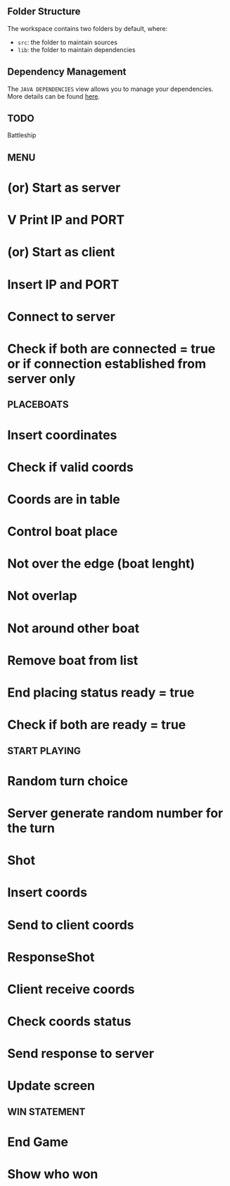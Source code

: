 ## Folder Structure

The workspace contains two folders by default, where:

- `src`: the folder to maintain sources
- `lib`: the folder to maintain dependencies

## Dependency Management

The `JAVA DEPENDENCIES` view allows you to manage your dependencies. More details can be found [here](https://github.com/microsoft/vscode-java-pack/blob/master/release-notes/v0.9.0.md#work-with-jar-files-directly).

## TODO
Battleship

MENU
-----------------------------------------------------------------------------------------------------
#	(or) Start as server
#		V Print IP and PORT

#	(or) Start as client
#		Insert IP and PORT
#		Connect to server

#	Check if both are connected = true or if connection established from server only	
PLACEBOATS
-----------------------------------------------------------------------------------------------------
#    Insert coordinates

#		Check if valid coords
	
#			Coords are in table

#			Control boat place
#				Not over the edge (boat lenght)
#				Not overlap
#				Not around other boat

#    Remove boat from list

#    End placing status ready = true
#		
#	Check if both are ready = true
START PLAYING
-----------------------------------------------------------------------------------------------------
#	Random turn choice
#		Server generate random number for the turn
#	Shot
#		Insert coords
#		Send to client coords

#	ResponseShot
#		Client receive coords
#		Check coords status
#		Send response to server

#	Update screen

WIN STATEMENT
-----------------------------------------------------------------------------------------------------
#	End Game
#		Show who won